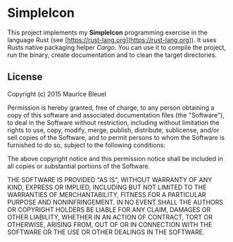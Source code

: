 # SimpleIcon
This project implements my **SimpleIcon** programming exercise in the language 
Rust (see [https://rust-lang.org](https://rust-lang.org)). It uses 
Rusts native packaging helper *Cargo*. You can use it to compile the project, 
run the binary, create documentation and to clean the target directories.

## License
Copyright (c) 2015 Maurice Bleuel

Permission is hereby granted, free of charge, to any person obtaining a copy
of this software and associated documentation files (the "Software"), to deal
in the Software without restriction, including without limitation the rights
to use, copy, modify, merge, publish, distribute, sublicense, and/or sell
copies of the Software, and to permit persons to whom the Software is
furnished to do so, subject to the following conditions:

The above copyright notice and this permission notice shall be included in
all copies or substantial portions of the Software.

THE SOFTWARE IS PROVIDED "AS IS", WITHOUT WARRANTY OF ANY KIND, EXPRESS OR
IMPLIED, INCLUDING BUT NOT LIMITED TO THE WARRANTIES OF MERCHANTABILITY,
FITNESS FOR A PARTICULAR PURPOSE AND NONINFRINGEMENT. IN NO EVENT SHALL THE
AUTHORS OR COPYRIGHT HOLDERS BE LIABLE FOR ANY CLAIM, DAMAGES OR OTHER
LIABILITY, WHETHER IN AN ACTION OF CONTRACT, TORT OR OTHERWISE, ARISING FROM,
OUT OF OR IN CONNECTION WITH THE SOFTWARE OR THE USE OR OTHER DEALINGS IN
THE SOFTWARE.
